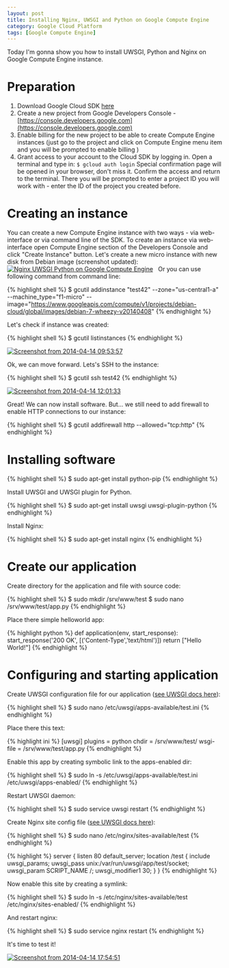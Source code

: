 ```yaml
---
layout: post
title: Installing Nginx, UWSGI and Python on Google Compute Engine
category: Google Cloud Platform
tags: [Google Compute Engine]
---
```


Today I'm gonna show you how to install UWSGI, Python and Nginx on Google Compute Engine instance.

<!--more-->

# Preparation

1.  Download Google Cloud SDK [here](https://cloud.google.com/sdk/downloads)
2.  Create a new project from Google Developers Console - [https://console.developers.google.com](https://console.developers.google.com)
3.  Enable billing for the new project to be able to create Compute Engine instances (just go to the project and click on Compute Engine menu item and you will be prompted to enable billing )
4.  Grant access to your account to the Cloud SDK by logging in. Open a terminal and type in: `$ gcloud auth login` Special confirmation page will be opened in your browser, don't miss it. Confirm the access and return to the terminal. There you will be prompted to enter a project ID you will work with - enter the ID of the project you created before.

# Creating an instance

You can create a new Compute Engine instance with two ways - via web-interface or via command line of the SDK. To create an instance via web-interface open Compute Engine section of the Developers Console and click "Create Instance" button. Let's create a new micro instance with new disk from Debian image (screenshot updated): [![Nginx UWSGI Python on Google Compute Engine](http://lh4.ggpht.com/EUIv7hiyyem90SnwSofAfRoldEkcecxjQP7XbjYYXct8NVxsPNAAjXBGEYQPQ3L3s1i9-EEaAfiGbjttB2qi4Ahy=s600)](http://denisigosite.appspot.com.storage.googleapis.com/Nginx-UWSGI-Python-on-Google-Compute-Engine.png)   Or you can use following command from command line:

{% highlight shell %}
$ gcutil addinstance "test42" --zone="us-central1-a" --machine_type="f1-micro" --image="https://www.googleapis.com/compute/v1/projects/debian-cloud/global/images/debian-7-wheezy-v20140408"
{% endhighlight %}

Let's check if instance was created:

{% highlight shell %}
$ gcutil listinstances
{% endhighlight %}

[![Screenshot from 2014-04-14 09:53:57](http://lh3.ggpht.com/tpo0cNcZVzoiIa4x8l5fCS_vznUJakhS9KZxVm5e7R7usgrTP27wxlAOaDaR5ZBqRWZ1DUV6iRFA9qoj9S7l31w=s600)](http://denisigosite.appspot.com.storage.googleapis.com/Screenshot-from-2014-04-14-095357.png)

Ok, we can move forward. Lets's SSH to the instance:

{% highlight shell %}
$ gcutil ssh test42
{% endhighlight %}

[![Screenshot from 2014-04-14 12:01:33](http://lh3.ggpht.com/7Azr_r38ECnyk2h-SktmuoD3AAxNG_8sD6-6SdmwUJu-u9cKZnZuJxNuDBLcyPRnl0svo3DrRsIYDruHv7tyOpfc=s600)](http://denisigosite.appspot.com.storage.googleapis.com/Screenshot-from-2014-04-14-120133.png) 

Great! We can now install software. But... we still need to add firewall to enable HTTP connections to our instance:

{% highlight shell %}
$ gcutil addfirewall http --allowed="tcp:http"
{% endhighlight %}

# Installing software

{% highlight shell %}
$ sudo apt-get install python-pip
{% endhighlight %}

Install UWSGI and UWSGI plugin for Python.

{% highlight shell %}
$ sudo apt-get install uwsgi uwsgi-plugin-python
{% endhighlight %}

Install Nginx:

{% highlight shell %}
$ sudo apt-get install nginx
{% endhighlight %}

# Create our application

Create directory for the application and file with source code:

{% highlight shell %}
$ sudo mkdir /srv/www/test
$ sudo nano /srv/www/test/app.py
{% endhighlight %}

Place there simple helloworld app:

{% highlight python %}
def application(env, start_response):
    start_response('200 OK', [('Content-Type','text/html')])
    return ["Hello World!"]
{% endhighlight %}

# Configuring and starting application

Create UWSGI configuration file for our application ([see UWSGI docs here](http://uwsgi-docs.readthedocs.org/en/latest/WSGIquickstart.html)):

{% highlight shell %}
$ sudo nano /etc/uwsgi/apps-available/test.ini
{% endhighlight %}

Place there this text:

{% highlight ini %}
[uwsgi]
plugins = python
chdir = /srv/www/test/
wsgi-file = /srv/www/test/app.py
{% endhighlight %}

Enable this app by creating symbolic link to the apps-enabled dir:

{% highlight shell %}
$ sudo ln -s /etc/uwsgi/apps-available/test.ini /etc/uwsgi/apps-enabled/
{% endhighlight %}

Restart UWSGI daemon:

{% highlight shell %}
$ sudo service uwsgi restart
{% endhighlight %}

Create Nginx site config file ([see UWSGI docs here](http://uwsgi-docs.readthedocs.org/en/latest/Nginx.html)):

{% highlight shell %}
$ sudo nano /etc/nginx/sites-available/test
{% endhighlight %}

{% highlight %}
server {
    listen 80 default_server;
    location /test {
        include uwsgi_params;
        uwsgi_pass unix:/var/run/uwsgi/app/test/socket;
        uwsgi_param SCRIPT_NAME /;
        uwsgi_modifier1 30;
    }
}
{% endhighlight %}

Now enable this site by creating a symlink:

{% highlight shell %}
$ sudo ln -s /etc/nginx/sites-available/test /etc/nginx/sites-enabled/
{% endhighlight %}

And restart nginx:

{% highlight shell %}
$ sudo service nginx restart
{% endhighlight %}

It's time to test it! 

[![Screenshot from 2014-04-14 17:54:51](http://lh6.ggpht.com/gkxZNJVNOK7zjDwIsYLSlh3oJFTCkDB4lNnbFyLcg6ND7swxHziGHv658ijPJgDMrPSP5laCxButIm6rm3nb9Ws=s600)](http://denisigosite.appspot.com.storage.googleapis.com/Screenshot-from-2014-04-14-175451.png)
